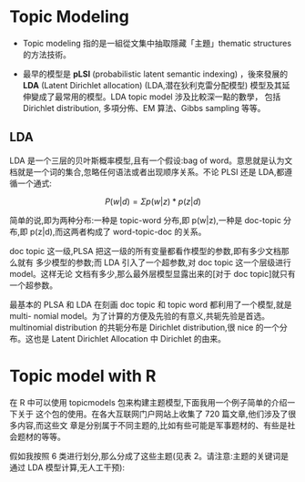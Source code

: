 # Topic Modeling



* Topic modeling 指的是一組從文集中抽取隱藏「主題」thematic structures 的方法技術。

* 最早的模型是 **pLSI** (probabilistic latent semantic indexing) ，後來發展的 **LDA** (Latent Dirichlet allocation) (LDA,潜在狄利克雷分配模型) 模型及其延伸變成了最常用的模型。LDA topic model 涉及比較深一點的數學， 包括 Dirichlet distribution, 多項分佈、EM 算法、Gibbs sampling 等等。



## LDA

LDA 是一个三层的贝叶斯概率模型,且有一个假设:bag of word。意思就是认为文档就是一个词的集合,忽略任何语法或者出现顺序关系。不论 PLSI 还是 LDA,都遵循一个通式:


$$ 
P(w|d) = \Sigma p(w|z) * p(z|d) 
$$



简单的说,即为两种分布:一种是 topic-word 分布,即 p(w|z),一种是 doc-topic 分布,即 p(z|d),而这两者构成了 word-topic-doc 的关系。



doc topic 这一级,PLSA 把这一级的所有变量都看作模型的参数,即有多少文档那么就有 多少模型的参数;而 LDA 引入了一个超参数,对 doc topic 这一个层级进行 model。这样无论 文档有多少,那么最外层模型显露出来的[对于 doc topic]就只有一个超参数。

最基本的 PLSA 和 LDA 在刻画 doc topic 和 topic word 都利用了一个模型,就是 multi- nomial model。为了计算的方便及先验的有意义,共轭先验是首选。multinomial distribution 的共轭分布是 Dirichlet distribution,很 nice 的一个分布。这也是 Latent Dirichlet Allocation 中 Dirichlet 的由来。




# Topic model with R
在 R 中可以使用 topicmodels 包来构建主题模型,下面我用一个例子简单的介绍一下关于 这个包的使用。在各大互联网门户网站上收集了 720 篇文章,他们涉及了很多内容,而这些文 章是分别属于不同主题的,比如有些可能是军事题材的、有些是社会题材的等等。

假如我按照 6 类进行划分,那么分成了这些主题(见表 2。请注意:主题的关键词是通过 LDA 模型计算,无人工干预):
